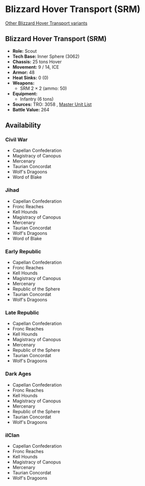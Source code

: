 # Blizzard Hover Transport (SRM) 

[Other Blizzard Hover Transport variants](../blizzard_hover_transport.md) 

## Blizzard Hover Transport (SRM) 

- **Role:** Scout 
- **Tech Base:** Inner Sphere (3062) 
- **Chassis:** 25 tons Hover 
- **Movement:** 9 / 14, ICE 
- **Armor:** 48 
- **Heat Sinks:** 0 (0) 
- **Weapons:** 
  - SRM 2 × 2 (ammo: 50) 
- **Equipment:** 
  - Infantry (6 tons) 
- **Sources:** TRO: 3058 , [Master Unit List](http://masterunitlist.info/Unit/Details/397) 
- **Battle Value:** 264 

## Availability 

### Civil War 

- Capellan Confederation 
- Magistracy of Canopus 
- Mercenary 
- Taurian Concordat 
- Wolf's Dragoons 
- Word of Blake 

### Jihad 

- Capellan Confederation 
- Fronc Reaches 
- Kell Hounds 
- Magistracy of Canopus 
- Mercenary 
- Taurian Concordat 
- Wolf's Dragoons 
- Word of Blake 

### Early Republic 

- Capellan Confederation 
- Fronc Reaches 
- Kell Hounds 
- Magistracy of Canopus 
- Mercenary 
- Republic of the Sphere 
- Taurian Concordat 
- Wolf's Dragoons 

### Late Republic 

- Capellan Confederation 
- Fronc Reaches 
- Kell Hounds 
- Magistracy of Canopus 
- Mercenary 
- Republic of the Sphere 
- Taurian Concordat 
- Wolf's Dragoons 

### Dark Ages 

- Capellan Confederation 
- Fronc Reaches 
- Kell Hounds 
- Magistracy of Canopus 
- Mercenary 
- Republic of the Sphere 
- Taurian Concordat 
- Wolf's Dragoons 

### ilClan 

- Capellan Confederation 
- Fronc Reaches 
- Kell Hounds 
- Magistracy of Canopus 
- Mercenary 
- Taurian Concordat 
- Wolf's Dragoons 

